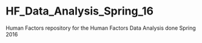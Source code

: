 # HF_Data_Analysis_Spring_16
Human Factors repository for the Human Factors Data Analysis done Spring 2016
